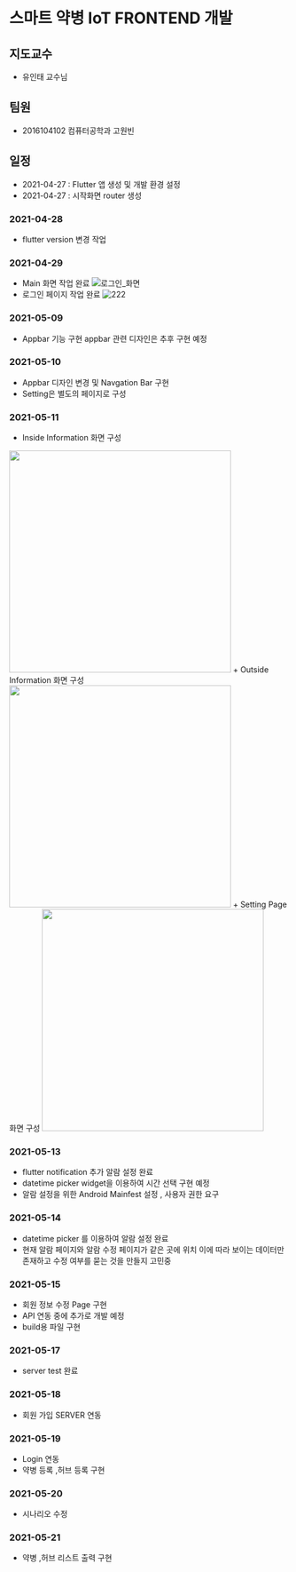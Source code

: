 # 스마트 약병 IoT FRONTEND 개발 
## 지도교수
+ 유인태 교수님

## 팀원
+ 2016104102 컴퓨터공학과 고원빈


## 일정
+ 2021-04-27 : Flutter 앱 생성 및 개발 환경 설정
+ 2021-04-27 : 시작화면 router 생성 

### 2021-04-28
+ flutter version 변경 작업 

### 2021-04-29
+ Main 화면 작업 완료
![로그인_화면](/uploads/d12f35739c9263e37009cc9b3bbe06d4/로그인_화면.PNG)
+ 로그인 페이지 작업 완료
![222](/uploads/8cc867cd159e28c04ff2a09e3a42c2d6/222.PNG)


### 2021-05-09
+ Appbar 기능 구현
appbar 관련 디자인은 추후 구현 예정 

### 2021-05-10
+ Appbar 디자인 변경 및 Navgation Bar 구현
+ Setting은 별도의 페이지로 구성

### 2021-05-11
+ Inside Information 화면 구성 
<img src = "https://user-images.githubusercontent.com/56704722/117849827-aadc6400-b2bf-11eb-8cdb-2c7f37833d01.png" width="400">
+ Outside Information 화면 구성
<img src ="https://user-images.githubusercontent.com/56704722/117849959-cd6e7d00-b2bf-11eb-86b7-bc97356c7665.png" width="400">
+ Setting Page 화면 구성 
<img src = "https://user-images.githubusercontent.com/56704722/117850038-e24b1080-b2bf-11eb-8dcd-5cb96a9056e0.png" width="400"> 


### 2021-05-13
+ flutter notification 추가 알람 설정 완료
+ datetime picker widget을 이용하여 시간 선택 구현 예정 
+ 알람 설정을 위한 Android Mainfest 설정 , 사용자 권한 요구 

### 2021-05-14
+ datetime picker 를 이용하여 알람 설정 완료
+ 현재 알람 페이지와 알람 수정 페이지가 같은 곳에 위치 이에 따라 보이는 데이터만 존재하고 수정 여부를 묻는 것을 만들지 고민중 

### 2021-05-15
+ 회원 정보 수정 Page 구현
+ API 연동 중에 추가로 개발 예정 
+ build용 파일 구현 

### 2021-05-17
+ server test 완료

### 2021-05-18
+ 회원 가입 SERVER 연동

### 2021-05-19
+ Login 연동
+ 약병 등록 ,허브 등록 구현

### 2021-05-20
+ 시나리오 수정

### 2021-05-21
+ 약병 ,허브 리스트 출력 구현

